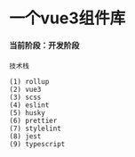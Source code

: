 # 一个vue3组件库

#### 当前阶段：开发阶段

```text
技术栈
    
(1) rollup
(2) vue3
(3) scss
(4) eslint
(5) husky
(6) prettier
(7) stylelint
(8) jest
(9) typescript
```